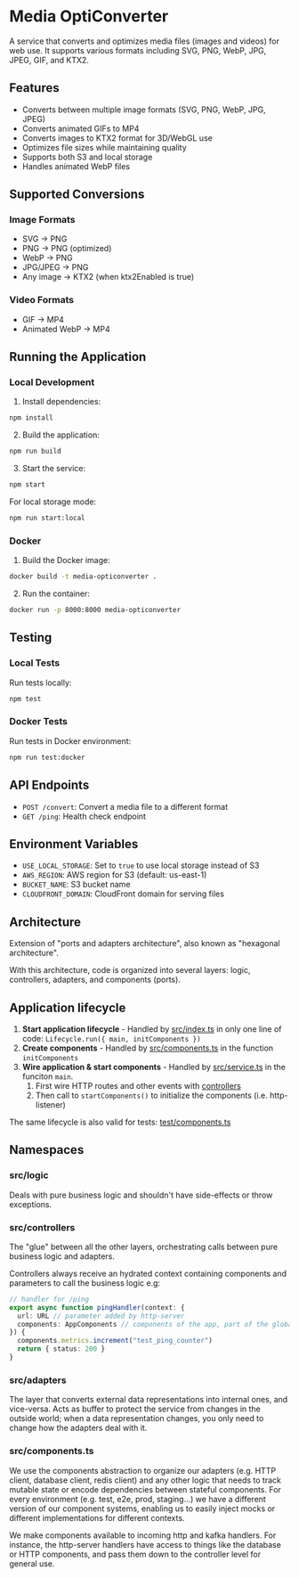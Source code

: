 # Media OptiConverter

A service that converts and optimizes media files (images and videos) for web use. It supports various formats including SVG, PNG, WebP, JPG, JPEG, GIF, and KTX2.

## Features

- Converts between multiple image formats (SVG, PNG, WebP, JPG, JPEG)
- Converts animated GIFs to MP4
- Converts images to KTX2 format for 3D/WebGL use
- Optimizes file sizes while maintaining quality
- Supports both S3 and local storage
- Handles animated WebP files

## Supported Conversions

### Image Formats
- SVG → PNG
- PNG → PNG (optimized)
- WebP → PNG
- JPG/JPEG → PNG
- Any image → KTX2 (when ktx2Enabled is true)

### Video Formats
- GIF → MP4
- Animated WebP → MP4

## Running the Application

### Local Development

1. Install dependencies:
```bash
npm install
```

2. Build the application:
```bash
npm run build
```

3. Start the service:
```bash
npm start
```

For local storage mode:
```bash
npm run start:local
```

### Docker

1. Build the Docker image:
```bash
docker build -t media-opticonverter .
```

2. Run the container:
```bash
docker run -p 8000:8000 media-opticonverter
```

## Testing

### Local Tests

Run tests locally:
```bash
npm test
```

### Docker Tests

Run tests in Docker environment:
```bash
npm run test:docker
```

## API Endpoints

- `POST /convert`: Convert a media file to a different format
- `GET /ping`: Health check endpoint

## Environment Variables

- `USE_LOCAL_STORAGE`: Set to `true` to use local storage instead of S3
- `AWS_REGION`: AWS region for S3 (default: us-east-1)
- `BUCKET_NAME`: S3 bucket name
- `CLOUDFRONT_DOMAIN`: CloudFront domain for serving files

## Architecture

Extension of "ports and adapters architecture", also known as "hexagonal architecture".

With this architecture, code is organized into several layers: logic, controllers, adapters, and components (ports).

## Application lifecycle

1. **Start application lifecycle** - Handled by [src/index.ts](src/index.ts) in only one line of code: `Lifecycle.run({ main, initComponents })`
2. **Create components** - Handled by [src/components.ts](src/components.ts) in the function `initComponents`
3. **Wire application & start components** - Handled by [src/service.ts](src/service.ts) in the funciton `main`.
   1. First wire HTTP routes and other events with [controllers](#src/controllers)
   2. Then call to `startComponents()` to initialize the components (i.e. http-listener)

The same lifecycle is also valid for tests: [test/components.ts](test/components.ts)

## Namespaces

### src/logic

Deals with pure business logic and shouldn't have side-effects or throw exceptions.

### src/controllers

The "glue" between all the other layers, orchestrating calls between pure business logic and adapters.

Controllers always receive an hydrated context containing components and parameters to call the business logic e.g:

```ts
// handler for /ping
export async function pingHandler(context: {
  url: URL // parameter added by http-server
  components: AppComponents // components of the app, part of the global context
}) {
  components.metrics.increment("test_ping_counter")
  return { status: 200 }
}
```

### src/adapters

The layer that converts external data representations into internal ones, and vice-versa. Acts as buffer to protect the service from changes in the outside world; when a data representation changes, you only need to change how the adapters deal with it.

### src/components.ts

We use the components abstraction to organize our adapters (e.g. HTTP client, database client, redis client) and any other logic that needs to track mutable state or encode dependencies between stateful components. For every environment (e.g. test, e2e, prod, staging...) we have a different version of our component systems, enabling us to easily inject mocks or different implementations for different contexts.

We make components available to incoming http and kafka handlers. For instance, the http-server handlers have access to things like the database or HTTP components, and pass them down to the controller level for general use.
